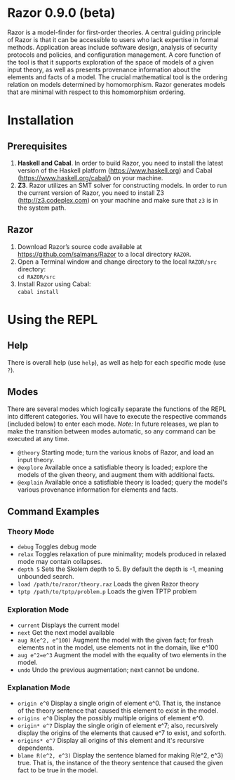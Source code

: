 Razor 0.9.0 (beta)
==================
Razor is a model-finder for first-order theories. A central guiding principle of Razor is that it can be accessible to users who lack expertise in formal methods. Application areas include software design, analysis of security protocols and policies, and configuration management. 
A core function of the tool is that it supports exploration of the space of models of a given input theory, as well as presents provenance information about the elements and facts of a model. The crucial mathematical tool is the ordering relation on models determined by homomorphism. Razor generates models that are minimal with respect to this homomorphism ordering.

# Installation
## Prerequisites
1. **Haskell and Cabal**. In order to build Razor, you need to install the latest version of the Haskell platform (https://www.haskell.org) and Cabal (https://www.haskell.org/cabal/) on your machine.
2. **Z3**. Razor utilizes an SMT solver for constructing models. In order to run the current version of Razor, you need to install Z3 (http://z3.codeplex.com) on your machine and make sure that `z3` is in the system path.

## Razor
1. Download Razor’s source code available at https://github.com/salmans/Razor to a local directory `RAZOR`.
2. Open a Terminal window and change directory to the local `RAZOR/src` directory:
<br> `cd RAZOR/src`
3. Install Razor using Cabal:
<br>`cabal install`

# Using the REPL

## Help
There is overall help (use `help`), as well as help for each specific mode (use `?`).

## Modes
There are several modes which logically separate the functions of the REPL into different categories. You will have to execute the respective commands (included below) to enter each mode. *Note:* In future releases, we plan to make the transition between modes automatic, so any command can be executed at any time.
- `@theory` Starting mode; turn the various knobs of Razor, and load an input theory.
- `@explore` Available once a satisfiable theory is loaded; explore the models of the given theory, and augment them with additional facts.
- `@explain` Available once a satisfiable theory is loaded; query the model's various provenance information for elements and facts.

## Command Examples

### Theory Mode
- `debug` Toggles debug mode
- `relax` Toggles relaxation of pure minimality; models produced in relaxed mode may contain collapses.
- `depth 5` Sets the Skolem depth to 5. By default the depth is -1, meaning unbounded search. 
- `load /path/to/razor/theory.raz` Loads the given Razor theory
- `tptp /path/to/tptp/problem.p` Loads the given TPTP problem
### Exploration Mode
- `current` Displays the current model
- `next` Get the next model available
- `aug R(e^2, e^100)` Augment the model with the given fact; for fresh elements not in the model, use elements not in the domain, like e^100
- `aug e^2=e^3` Augment the model with the equality of two elements in the model.
- `undo` Undo the previous augmentation; next cannot be undone. 
### Explanation Mode
- `origin e^0` Display a single origin of element e^0. That is, the instance of the theory sentence that caused this element to exist in the model. 
- `origins e^0` Display the possibly multiple origins of element e^0. 
- `origin* e^7` Display the single origin of element e^7; also, recursively display the origins of the elements that caused e^7 to exist, and soforth. 
- `origins* e^7` Display all origins of this element and it's recursive dependents.
- `blame R(e^2, e^3)` Display the sentence blamed for making R(e^2, e^3) true. That is, the instance of the theory sentence that caused the given fact to be true in the model. 
